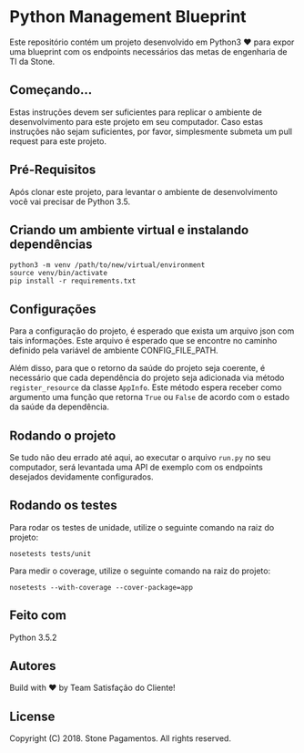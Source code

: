 # Python Management Blueprint

Este repositório contém um projeto desenvolvido em Python3 :heart: para expor uma blueprint com os endpoints necessários das metas de engenharia de TI da Stone.

## Começando...

Estas instruções devem ser suficientes para replicar o ambiente de desenvolvimento para este projeto em seu computador. Caso estas instruções não sejam suficientes, por favor, simplesmente submeta um pull request para este projeto.

## Pré-Requisitos

Após clonar este projeto, para levantar o ambiente de desenvolvimento você vai precisar de Python 3.5.

## Criando um ambiente virtual e instalando dependências

```
python3 -m venv /path/to/new/virtual/environment
source venv/bin/activate
pip install -r requirements.txt
```

## Configurações

Para a configuração do projeto, é esperado que exista um arquivo json com tais informações. Este arquivo é esperado que se encontre no caminho definido pela variável de ambiente CONFIG_FILE_PATH.

Além disso, para que o retorno da saúde do projeto seja coerente, é necessário que cada dependência do projeto seja adicionada via método `register_resource` da classe `AppInfo`. Este método espera receber como argumento uma função que retorna `True` ou `False` de acordo com o estado da saúde da dependência.

## Rodando o projeto

Se tudo não deu errado até aqui, ao executar o arquivo `run.py` no seu computador, será levantada uma API de exemplo com os endpoints desejados devidamente configurados.

## Rodando os testes

Para rodar os testes de unidade, utilize o seguinte comando na raiz do projeto:

`nosetests tests/unit`

Para medir o coverage, utilize o seguinte comando na raiz do projeto:

`nosetests --with-coverage --cover-package=app`


## Feito com

Python 3.5.2

## Autores

Build with :heart: by Team Satisfação do Cliente!

## License

Copyright (C) 2018. Stone Pagamentos. All rights reserved.